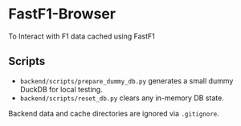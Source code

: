 # FastF1-Browser
To Interact with F1 data cached using FastF1

## Scripts
- `backend/scripts/prepare_dummy_db.py` generates a small dummy DuckDB for local testing.
- `backend/scripts/reset_db.py` clears any in-memory DB state.

Backend data and cache directories are ignored via `.gitignore`.
